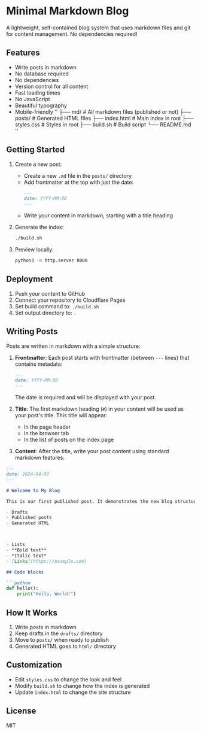 # Minimal Markdown Blog

A lightweight, self-contained blog system that uses markdown files and git for content management. No dependencies required!

## Features

- Write posts in markdown
- No database required
- No dependencies
- Version control for all content
- Fast loading times
- No JavaScript
- Beautiful typography
- Mobile-friendly
''
├── md/          # All markdown files (published or not)
├── posts/       # Generated HTML files
├── index.html   # Main index in root
├── styles.css   # Styles in root
├── build.sh     # Build script
└── README.md
''
## Getting Started

1. Create a new post:
   - Create a new `.md` file in the `posts/` directory
   - Add frontmatter at the top with just the date:
     ```markdown
     ---
     date: YYYY-MM-DD
     ---
     ```
   - Write your content in markdown, starting with a title heading

2. Generate the index:
   ```bash
   ./build.sh
   ```

3. Preview locally:
   ```bash
   python3 -m http.server 8000
   ```

## Deployment

1. Push your content to GitHub
2. Connect your repository to Cloudflare Pages
3. Set build command to: `./build.sh`
4. Set output directory to: `.`

## Writing Posts

Posts are written in markdown with a simple structure:

1. **Frontmatter**: Each post starts with frontmatter (between `---` lines) that contains metadata:
   ```markdown
   ---
   date: YYYY-MM-DD
   ---
   ```
   The date is required and will be displayed with your post.

2. **Title**: The first markdown heading (`#`) in your content will be used as your post's title. This title will appear:
   - In the page header
   - In the browser tab
   - In the list of posts on the index page

3. **Content**: After the title, write your post content using standard markdown features:

```markdown
---
date: 2024-04-02
---

# Welcome to My Blog

This is our first published post. It demonstrates the new blog structure with separate directories for:

- Drafts
- Published posts
- Generated HTML



- Lists
- **Bold text**
- *Italic text*
- [Links](https://example.com)

## Code blocks

```python
def hello():
    print("Hello, World!")
```


## How It Works
1. Write posts in markdown
2. Keep drafts in the `drafts/` directory
3. Move to `posts/` when ready to publish
4. Generated HTML goes to `html/` directory
## Customization

- Edit `styles.css` to change the look and feel
- Modify `build.sh` to change how the index is generated
- Update `index.html` to change the site structure

## License

MIT 